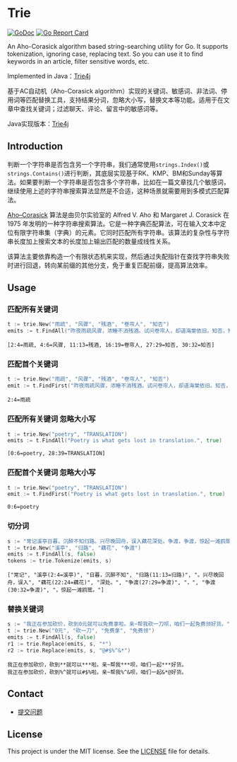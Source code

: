 # Trie

[![GoDoc](https://godoc.org/github.com/yihleego/trie?status.svg)](https://godoc.org/github.com/yihleego/trie)
[![Go Report Card](https://goreportcard.com/badge/github.com/yihleego/trie)](https://goreportcard.com/report/github.com/yihleego/trie)

An Aho-Corasick algorithm based string-searching utility for Go. It supports tokenization, ignoring case, replacing text. So you can use it to find keywords in an article, filter sensitive words, etc.

Implemented in Java：[Trie4j](https://github.com/yihleego/trie4j)

基于AC自动机（Aho-Corasick algorithm）实现的关键词、敏感词、非法词、停用词等匹配替换工具，支持结果分词，忽略大小写，替换文本等功能。适用于在文章中查找关键词；过滤聊天、评论、留言中的敏感词等。

Java实现版本：[Trie4j](https://github.com/yihleego/trie4j)

## Introduction

判断一个字符串是否包含另一个字符串，我们通常使用`strings.Index()`或`strings.Contains()`进行判断，其底层实现基于RK、KMP、BM和Sunday等算法。如果要判断一个字符串是否包含多个字符串，比如在一篇文章找几个敏感词，继续使用上述的字符串搜索算法显然是不合适，这种场景就需要用到多模式匹配算法。

[Aho–Corasick](http://cr.yp.to/bib/1975/aho.pdf) 算法是由贝尔实验室的 Alfred V. Aho 和 Margaret J. Corasick 在 1975 年发明的一种字符串搜索算法。它是一种字典匹配算法，可在输入文本中定位有限字符串集（字典）的元素。它同时匹配所有字符串。该算法的复杂性与字符串长度加上搜索文本的长度加上输出匹配的数量成线性关系。

该算法主要依靠构造一个有限状态机来实现，然后通过失配指针在查找字符串失败时进行回退，转向某前缀的其他分支，免于重复匹配前缀，提高算法效率。

## Usage

### 匹配所有关键词

```go
t := trie.New("雨疏", "风骤", "残酒", "卷帘人", "知否")
emits := t.FindAll("昨夜雨疏风骤，浓睡不消残酒。试问卷帘人，却道海棠依旧。知否，知否？应是绿肥红瘦。", false)
```

```text
[2:4=雨疏, 4:6=风骤, 11:13=残酒, 16:19=卷帘人, 27:29=知否, 30:32=知否]
```

### 匹配首个关键词

```go
t := trie.New("雨疏", "风骤", "残酒", "卷帘人", "知否")
emit := t.FindFirst("昨夜雨疏风骤，浓睡不消残酒。试问卷帘人，却道海棠依旧。知否，知否？应是绿肥红瘦。", false)
```

```text
2:4=雨疏
```

### 匹配所有关键词 忽略大小写

```go
t := trie.New("poetry", "TRANSLATION")
emits := t.FindAll("Poetry is what gets lost in translation.", true)
```

```text
[0:6=poetry, 28:39=TRANSLATION]
```

### 匹配首个关键词 忽略大小写

```go
t := trie.New("poetry", "TRANSLATION")
emit := t.FindFirst("Poetry is what gets lost in translation.", true)
```

```text
0:6=poetry
```

### 切分词

```go
s := "常记溪亭日暮，沉醉不知归路。兴尽晚回舟，误入藕花深处。争渡，争渡，惊起一滩鸥鹭。"
t := trie.New("溪亭", "归路", "藕花", "争渡")
emits := t.FindAll(s, false)
tokens := trie.Tokenize(emits, s)
```

```text
["常记", "溪亭(2:4=溪亭)", "日暮，沉醉不知", "归路(11:13=归路)", "。兴尽晚回舟，误入", "藕花(22:24=藕花)", "深处。", "争渡(27:29=争渡)", "，", "争渡(30:32=争渡)", "，惊起一滩鸥鹭。"]
```

### 替换关键词

```go
s := "我正在参加砍价，砍到0元就可以免费拿啦。亲~帮我砍一刀呗，咱们一起免费领好货。"
t := trie.New("0元", "砍一刀", "免费拿", "免费领")
emits := t.FindAll(s, false)
r1 := trie.Replace(emits, s, "*")
r2 := trie.Replace(emits, s, "@#$%^&*")
```

```text
我正在参加砍价，砍到**就可以***啦。亲~帮我***呗，咱们一起***好货。
我正在参加砍价，砍到%^就可以#$%啦。亲~帮我%^&呗，咱们一起&*@好货。
```

## Contact

- [提交问题](https://github.com/yihleego/trie/issues)

## License

This project is under the MIT license. See the [LICENSE](LICENSE) file for details.
